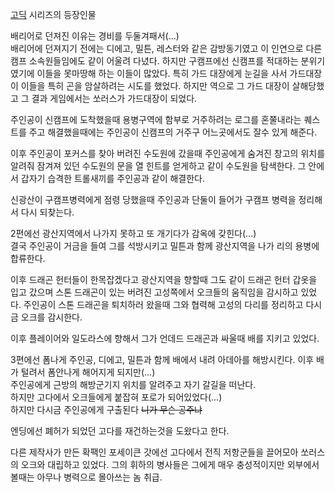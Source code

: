 [고딕](%EA%B3%A0%EB%94%95.md) 시리즈의 등장인물

배리어로 던져진 이유는 경비를 두둘겨패서(...)  
배리어에 던져지기 전에는 디에고, 밀튼, 레스터와 같은 감방동기였고 이 인연으로 다른 캠프 소속원들임에도 같이 어울려 다녔다. 하지만
구캠프에선 신캠프를 적대하는 분위기였기에 이들을 못마땅해 하는 이들이 많았다. 특히 가드 대장에게 눈길을 사서 가드대장이 이들을 특히 곤을
암살하려는 시도를 했었다. 하지만 역으로 그 가드 대장이 살해당했고 그 결과 게임에서는 쏘러스가 가드대장이 되었다.

주인공이 신캠프에 도착했을때 용병구역에 함부로 거주하려는 로그를 혼쭐내라는 퀘스트를 주고 해결했을때에는 주인공이 신캠프의 거주구 어느곳에서도
잘수 있게 해준다.

이후 주인공이 포커스를 찾아 버려진 수도원에 갔을때 주인공에게 숨겨진 창고의 위치를 알려줘 잠겨져 있던 수도원의 문을 열 힌트를 얻게하고
같이 수도원을 탐색한다. 그 안에서 갑자기 습격한 트롤새끼를 주인공과 같이 해결한다.

신광산이 구캠프병력에게 점령 당했을때 주인공과 단둘이 들어가 구캠프 병력을 정리해서 다시 되찾는다.

2편에선 광산지역에서 나가지 못하고 또 개기다가 감옥에 갖힌다(...)  
결국 주인공이 거금을 들여 그를 석방시키고 밀튼과 함께 광산지역을 나가 리의 용병에 합류한다.

이후 드래곤 헌터들이 한목잡겠다고 광산지역을 향할때 그도 같이 드래곤 헌터 갑옷을 입고 갔으며 스톤 드래곤이 있는 버려진 고성쪽에서 오크들의
움직임을 감시하고 있었다. 주인공이 스톤 드래곤을 퇴치하러 왔을때 그와 협력해 고성의 다리를 정리하고 다시금 오크를 감시한다.

이후 플레이어와 일도라스에 향해서 그가 언데드 드래곤과 싸울때 배를 지키고 있었다.

3편에선 폼나게 주인공, 디에고, 밀튼과 함께 배에서 내려 아데아를 해방시킨다. 이후 배가 털려서 폼안나게 해어지게 되지만(...)  
주인공에게 근방의 해방군기지 위치를 알려주고 자기 갈길을 떠난다.  
하지만 고다에서 오크들에게 붙잡혀 포로가 되어있었다(...)  
하지만 다시금 주인공에게 구출된다 <del>니가 무슨 공주냐</del>

엔딩에선 폐허가 되었던 고다를 재건하는것을 도왔다고 한다.

다른 제작사가 만든 확팩인 포세이큰 갓에선 고다에서 전직 저항군들을 끌어모아 쏘러스의 오크와 대립하고 있었다. 그의 휘하의 병사들은 그에게
매우 충성적이지만 외부에서 볼때는 아무나 병력으로 몰아쓰는 놈 취급.

